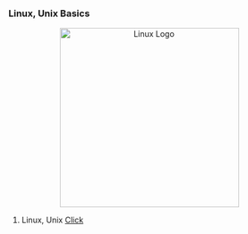 ### Linux, Unix Basics
<p align="center">
  <a href="https://www.linux.org/" target="blank"><img src="https://upload.wikimedia.org/wikipedia/commons/b/b2/Logo_c%E1%BB%A7a_H%C4%90H_VNux_GNU-Linux.svg" width="320" alt="Linux Logo" /></a>
</p>

1. Linux, Unix [Click](https://)
